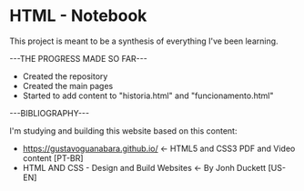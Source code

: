 # HTML - Notebook
This project is meant to be a synthesis of everything I've been learning.

---THE PROGRESS MADE SO FAR---
- Created the repository
- Created the main pages
- Started to add content to "historia.html" and "funcionamento.html"

---BIBLIOGRAPHY---

 I'm studying and building this website based on this content:
 
- https://gustavoguanabara.github.io/  <- HTML5 and CSS3 PDF and Video content [PT-BR]
- HTML AND CSS - Design and Build Websites <- By Jonh Duckett [US-EN]
